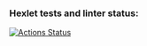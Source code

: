 ### Hexlet tests and linter status:
[![Actions Status](https://github.com/Zhar-anna/frontend-project-11/workflows/hexlet-check/badge.svg)](https://github.com/Zhar-anna/frontend-project-11/actions)